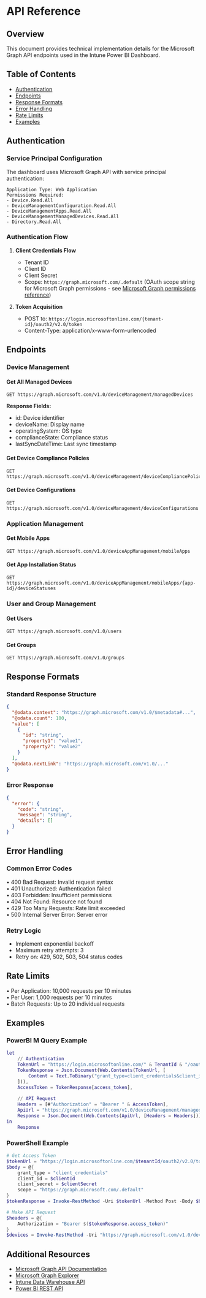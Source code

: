 # API Reference

## Overview

This document provides technical implementation details for the Microsoft Graph API endpoints used in the Intune Power BI Dashboard.

## Table of Contents

- [Authentication](#authentication)
- [Endpoints](#endpoints)
- [Response Formats](#response-formats)
- [Error Handling](#error-handling)
- [Rate Limits](#rate-limits)
- [Examples](#examples)

## Authentication

### Service Principal Configuration

The dashboard uses Microsoft Graph API with service principal authentication:

```
Application Type: Web Application
Permissions Required:
- Device.Read.All
- DeviceManagementConfiguration.Read.All
- DeviceManagementApps.Read.All
- DeviceManagementManagedDevices.Read.All
- Directory.Read.All
```

### Authentication Flow

1. **Client Credentials Flow**
   - Tenant ID
   - Client ID
   - Client Secret
   - Scope: `https://graph.microsoft.com/.default` (OAuth scope string for Microsoft Graph permissions - see [Microsoft Graph permissions reference](https://docs.microsoft.com/en-us/graph/permissions-reference))

2. **Token Acquisition**
   - POST to: `https://login.microsoftonline.com/{tenant-id}/oauth2/v2.0/token`
   - Content-Type: application/x-www-form-urlencoded

## Endpoints

### Device Management

#### Get All Managed Devices

```
GET https://graph.microsoft.com/v1.0/deviceManagement/managedDevices
```

**Response Fields:**
- id: Device identifier
- deviceName: Display name
- operatingSystem: OS type
- complianceState: Compliance status
- lastSyncDateTime: Last sync timestamp

#### Get Device Compliance Policies

```
GET https://graph.microsoft.com/v1.0/deviceManagement/deviceCompliancePolicies
```

#### Get Device Configurations

```
GET https://graph.microsoft.com/v1.0/deviceManagement/deviceConfigurations
```

### Application Management

#### Get Mobile Apps

```
GET https://graph.microsoft.com/v1.0/deviceAppManagement/mobileApps
```

#### Get App Installation Status

```
GET https://graph.microsoft.com/v1.0/deviceAppManagement/mobileApps/{app-id}/deviceStatuses
```

### User and Group Management

#### Get Users

```
GET https://graph.microsoft.com/v1.0/users
```

#### Get Groups

```
GET https://graph.microsoft.com/v1.0/groups
```

## Response Formats

### Standard Response Structure

```json
{
  "@odata.context": "https://graph.microsoft.com/v1.0/$metadata#...",
  "@odata.count": 100,
  "value": [
    {
      "id": "string",
      "property1": "value1",
      "property2": "value2"
    }
  ],
  "@odata.nextLink": "https://graph.microsoft.com/v1.0/..."
}
```

### Error Response

```json
{
  "error": {
    "code": "string",
    "message": "string",
    "details": []
  }
}
```

## Error Handling

### Common Error Codes

• 400 Bad Request: Invalid request syntax  
• 401 Unauthorized: Authentication failed  
• 403 Forbidden: Insufficient permissions  
• 404 Not Found: Resource not found  
• 429 Too Many Requests: Rate limit exceeded  
• 500 Internal Server Error: Server error

### Retry Logic

- Implement exponential backoff
- Maximum retry attempts: 3
- Retry on: 429, 502, 503, 504 status codes

## Rate Limits

• Per Application: 10,000 requests per 10 minutes  
• Per User: 1,000 requests per 10 minutes  
• Batch Requests: Up to 20 individual requests

## Examples

### PowerBI M Query Example

```m
let
    // Authentication
    TokenUrl = "https://login.microsoftonline.com/" & TenantId & "/oauth2/v2.0/token",
    TokenResponse = Json.Document(Web.Contents(TokenUrl, [
        Content = Text.ToBinary("grant_type=client_credentials&client_id=" & ClientId & "&client_secret=" & ClientSecret & "&scope=https://graph.microsoft.com/.default")
    ])),
    AccessToken = TokenResponse[access_token],
    
    // API Request
    Headers = [#"Authorization" = "Bearer " & AccessToken],
    ApiUrl = "https://graph.microsoft.com/v1.0/deviceManagement/managedDevices",
    Response = Json.Document(Web.Contents(ApiUrl, [Headers = Headers]))
in
    Response
```

### PowerShell Example

```powershell
# Get Access Token
$tokenUrl = "https://login.microsoftonline.com/$tenantId/oauth2/v2.0/token"
$body = @{
    grant_type = "client_credentials"
    client_id = $clientId
    client_secret = $clientSecret
    scope = "https://graph.microsoft.com/.default"
}
$tokenResponse = Invoke-RestMethod -Uri $tokenUrl -Method Post -Body $body

# Make API Request
$headers = @{
    Authorization = "Bearer $($tokenResponse.access_token)"
}
$devices = Invoke-RestMethod -Uri "https://graph.microsoft.com/v1.0/deviceManagement/managedDevices" -Headers $headers
```

## Additional Resources

- [Microsoft Graph API Documentation](https://docs.microsoft.com/en-us/graph/)
- [Microsoft Graph Explorer](https://developer.microsoft.com/en-us/graph/graph-explorer)
- [Intune Data Warehouse API](https://learn.microsoft.com/mem/intune/developer/reports-ref-intune-data-warehouse)
- [Power BI REST API](https://docs.microsoft.com/en-us/rest/api/power-bi/)
